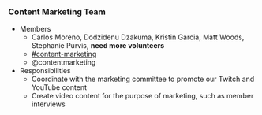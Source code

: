 ### Content Marketing Team
* Members
  * Carlos Moreno, Dodzidenu Dzakuma, Kristin Garcia, Matt Woods, Stephanie Purvis, **need more volunteers**
  * [#content-marketing](https://techlahoma.slack.com/messages/content-marketing)
  * @contentmarketing
* Responsibilities
  * Coordinate with the marketing committee to promote our Twitch and YouTube content
  * Create video content for the purpose of marketing, such as member interviews